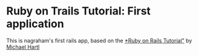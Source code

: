 # Ruby on Trails Tutorial: First application

This is nagraham's first rails app, based on the [*Ruby on Rails Tutorial"](http://railstutorial.org/)
by [Michael Hartl](http://michaelhartl.com) 
